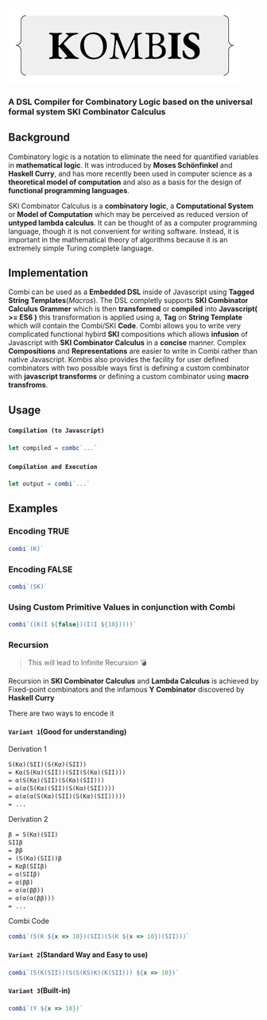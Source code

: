 ### <img src="./combi.png"/>
### A DSL Compiler for Combinatory Logic based on the universal formal system SKI Combinator Calculus

## Background
Combinatory logic is a notation to eliminate the need for quantified variables in **mathematical logic**. It was introduced by **Moses Schönfinkel** and **Haskell Curry**, and has more recently been used in computer science as a **theoretical model of computation** and also as a basis for the design of **functional programming languages**.

SKI Combinator Calculus is a **combinatory logic**, a **Computational System** or **Model of Computation** which may be perceived as reduced version of **untyped lambda calculus**. It can be thought of as a computer programming language, though it is not convenient for writing software. Instead, it is important in the mathematical theory of algorithms because it is an extremely simple Turing complete language.

## Implementation
Combi can be used as a **Embedded DSL** inside of Javascript using **Tagged String Templates**(*Macros*). The DSL completly supports **SKI Combinator Calculus Grammer** which is then **transformed** or **compiled** into **Javascript( >= ES6 )** this transformation is applied using a, **Tag** on **String Template** which will contain the Combi/SKI **Code**. Combi allows you to write very complicated functional hybird **SKI** compositions which allows **infusion** of Javascript with **SKI Combinator Calculus** in a **concise** manner. Complex **Compositions** and **Representations** are easier to write in Combi rather than native Javascript. Kombis also provides the facility for user defined combinators with two possible ways first is defining a custom combinator with **javascript transforms** or defining a custom combinator using **macro transfroms**.

## Usage

#### `Compilation (to Javascript)`
```javascript
let compiled = combc`...`
```

#### `Compilation and Execution`
```javascript
let output = combi`...`
```

## Examples
### Encoding TRUE
```javascript
combi`(K)`
```

### Encoding FALSE
```javascript
combi`(SK)`
```

### Using Custom Primitive Values in conjunction with Combi
```javascript
combi`((K(I ${false})(I(I ${10}))))`
```
### Recursion
> This will lead to Infinite Recursion 💣

Recursion in **SKI Combinator Calculus** and **Lambda Calculus** is achieved by Fixed-point combinators and
the infamous **Y Combinator** discovered by **Haskell Curry** 

There are two ways to encode it

#### `Variant 1`(Good for understanding)

Derivation 1
```
S(Kα)(SII)(S(Kα)(SII))
= Kα(S(Kα)(SII))(SII(S(Kα)(SII)))
= α(S(Kα)(SII)(S(Kα)(SII)))
= α(α(S(Kα)(SII)(S(Kα)(SII))))
= α(α(α(S(Kα)(SII)(S(Kα)(SII)))))
= ...
```

Derivation 2
```
β = S(Kα)(SII)
SIIβ 
= ββ
= (S(Kα)(SII))β 
= Kαβ(SIIβ) 
= α(SIIβ) 
= α(ββ)
= α(α(ββ))
= α(α(α(ββ)))
= ...
```

Combi Code
```javascript
combi`(S(K ${x => 10})(SII)(S(K ${x => 10})(SII)))`
```

#### `Variant 2`(Standard Way and Easy to use)
```javascript
combi`(S(K(SII))(S(S(KS)K)(K(SII))) ${x => 10})`
```

#### `Variant 3`(Built-in)
```javascript
combi`(Y ${x => 10})`
```
